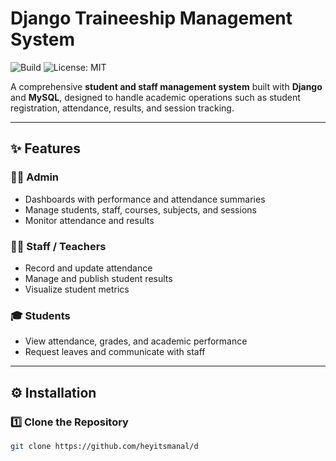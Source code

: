 # Django Traineeship Management System
![Build](https://github.com/heyitsmanal/django_traineeship_management/actions/workflows/python-tests.yml/badge.svg)
![License: MIT](https://img.shields.io/badge/License-MIT-yellow.svg)

A comprehensive **student and staff management system** built with **Django** and **MySQL**, designed to handle academic operations such as student registration, attendance, results, and session tracking.

---

## ✨ Features

### 👨‍💼 Admin
- Dashboards with performance and attendance summaries  
- Manage students, staff, courses, subjects, and sessions  
- Monitor attendance and results  

### 👩‍🏫 Staff / Teachers
- Record and update attendance  
- Manage and publish student results  
- Visualize student metrics  

### 🎓 Students
- View attendance, grades, and academic performance  
- Request leaves and communicate with staff  

---

## ⚙️ Installation

### 1️⃣ Clone the Repository
```bash
git clone https://github.com/heyitsmanal/d
